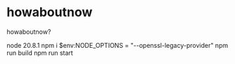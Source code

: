 # howaboutnow
howaboutnow?

node 20.8.1
npm i 
$env:NODE_OPTIONS = "--openssl-legacy-provider"
npm run build
npm run start
